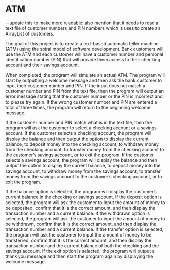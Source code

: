 ATM
===
--update this to make more readable: also mention that it needs to read a text file of customer numbers and PIN numbers which is uses to create an ArrayList of customers.

The goal of this project is to create a text-based automatic teller machine (ATM) using the spiral model of software development. Bank customers will use the ATM and each customer will have a customer number and personal identification number (PIN) that will provide them access to their checking account and their savings account. 

When completed, the program will simulate an actual ATM. The program will start by outputting a welcome message and then ask the bank customer to input their customer number and PIN. If the input does not match a customer number and PIN from the text file, then the program will output an error message stating that the customer number or the PIN is incorrect and to please try again. If the wrong customer number and PIN are entered a total of three times, the program will return to the beginning welcome message. 

If the customer number and PIN match what is in the text file, then the program will ask the customer to select a checking account or a savings account. If the customer selects a checking account, the program will display the balance and then output the option to display the current balance, to deposit money into the checking account, to withdraw money from the checking account, to transfer money from the checking account to the customer’s savings account, or to exit the program. If the customer selects a savings account, the program will display the balance and then output the option to display the current balance, to deposit money into the savings account, to withdraw money from the savings account, to transfer money from the savings account to the customer’s checking account, or to exit the program. 

If the balance option is selected, the program will display the customer’s current balance in the checking or savings account. If the deposit option is selected, the program will ask the customer to input the amount of money to be deposited, confirm that it is the correct amount, and then display the transaction number and a current balance. If the withdrawal option is selected, the program will ask the customer to input the amount of money to be withdrawn, confirm that it is the correct amount, and then display the transaction number and a current balance. If the transfer option is selected, the program will ask the customer to input the amount of money to be transferred, confirm that it is the correct amount, and then display the transaction number and the current balance of both the checking and the savings account. If the exit option is selected, the program will output a thank you message and then start the program again by displaying the welcome message.

